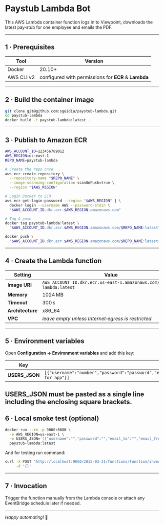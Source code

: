 
# Paystub Lambda Bot

This AWS Lambda container function logs in to Viewpoint, downloads the latest pay‑stub for one employee and emails the PDF.

---

## 1 · Prerequisites

| Tool | Version |
|------|---------|
| Docker | 20.10+ |
| AWS CLI v2 | configured with permissions for **ECR** & **Lambda** |

---

## 2 · Build the container image

```bash
git clone git@github.com:sguidia/paystub-lambda.git
cd paystub-lambda
docker build -t paystub-lambda:latest .
```

---

## 3 · Publish to Amazon ECR

```bash
AWS_ACCOUNT_ID=123456789012
AWS_REGION=us‑east‑1
REPO_NAME=paystub-lambda

# Create the repo once
aws ecr create-repository \
  --repository-name "$REPO_NAME" \
  --image-scanning-configuration scanOnPush=true \
  --region "$AWS_REGION"

# Login Docker to ECR
aws ecr get-login-password --region "$AWS_REGION" | \
  docker login --username AWS --password-stdin \
  "$AWS_ACCOUNT_ID.dkr.ecr.$AWS_REGION.amazonaws.com"

# Tag & push
docker tag paystub-lambda:latest \
  "$AWS_ACCOUNT_ID.dkr.ecr.$AWS_REGION.amazonaws.com/$REPO_NAME:latest"

docker push \
  "$AWS_ACCOUNT_ID.dkr.ecr.$AWS_REGION.amazonaws.com/$REPO_NAME:latest"
```

---

## 4 · Create the Lambda function

| Setting | Value |
|---------|-------|
| **Image URI** | `AWS_ACCOUNT_ID.dkr.ecr.us‑east‑1.amazonaws.com/paystub-lambda:latest` |
| **Memory** | 1024 MB |
| **Timeout** | 300 s |
| **Architecture** | x86_64 |
| **VPC** | *leave empty unless Internet‑egress is restricted* |
---

## 5 · Environment variables

Open **Configuration → Environment variables** and add this key:

| Key | Value |
|-----|-------|
| **USERS_JSON** | `[{"username":"number","password":"password","email_to":"your_email","email_from":"your_email","email_pass":"password for app"}]` |


**USERS_JSON** must be pasted as a single line including the enclosing square brackets.
---

## 6 · Local smoke test (optional)

```bash
docker run --rm -p 9000:8080 \
  -e AWS_REGION=us-east-1 \
  -e USERS_JSON='[{"username":"","password":"","email_to":"","email_from":"","email_pass":""}]' \
  paystub-lambda:latest
```

And for testing run command:
```bash
curl -X POST "http://localhost:9000/2015-03-31/functions/function/invocations" \
     -d '{}'
```

---

## 7 · Invocation

Trigger the function manually from the Lambda console or attach any EventBridge schedule later if needed.

---

*Happy automating!* 🚀